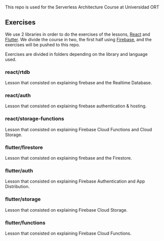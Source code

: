 This repo is used for the Serverless Architecture Course at Universidad ORT

## Exercises

We use 2 libraries in order to do the exercises of the lessons, [React](https://reactjs.org/) and [Flutter](https://flutter.dev/).
We divide the course in two, the first half using [Firebase](https://firebase.google.com/), and the exercises will be pushed to this repo.

Exercises are divided in folders depending on the library and language used.

### react/rtdb

Lesson that consisted on explaining firebase and the Realtime Database.

### react/auth

Lesson that consisted on explaining firebase authentication & hosting.

### react/storage-functions

Lesson that consisted on explaining Firebase Cloud Functions and Cloud Storage.

### flutter/firestore

Lesson that consisted on explaining firebase and the Firestore.

### flutter/auth

Lesson that consisted on explaining Firebase Authentication and App Distribution.

### flutter/storage

Lesson that consisted on explaining Firebase Cloud Storage.

### flutter/functions

Lesson that consisted on explaining Firebase Cloud Functions.